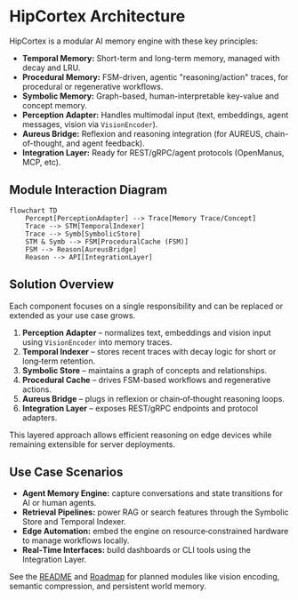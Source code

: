 # HipCortex Architecture

HipCortex is a modular AI memory engine with these key principles:

- **Temporal Memory:** Short-term and long-term memory, managed with decay and LRU.
- **Procedural Memory:** FSM-driven, agentic "reasoning/action" traces, for procedural or regenerative workflows.
- **Symbolic Memory:** Graph-based, human-interpretable key-value and concept memory.
- **Perception Adapter:** Handles multimodal input (text, embeddings, agent messages, vision via `VisionEncoder`).
- **Aureus Bridge:** Reflexion and reasoning integration (for AUREUS, chain-of-thought, and agent feedback).
- **Integration Layer:** Ready for REST/gRPC/agent protocols (OpenManus, MCP, etc).

## Module Interaction Diagram

```mermaid
flowchart TD
    Percept[PerceptionAdapter] --> Trace[Memory Trace/Concept]
    Trace --> STM[TemporalIndexer]
    Trace --> Symb[SymbolicStore]
    STM & Symb --> FSM[ProceduralCache (FSM)]
    FSM --> Reason[AureusBridge]
    Reason --> API[IntegrationLayer]
```

## Solution Overview

Each component focuses on a single responsibility and can be replaced or
extended as your use case grows.

1. **Perception Adapter** – normalizes text, embeddings and vision input using `VisionEncoder` into memory traces.
2. **Temporal Indexer** – stores recent traces with decay logic for short or
   long‑term retention.
3. **Symbolic Store** – maintains a graph of concepts and relationships.
4. **Procedural Cache** – drives FSM-based workflows and regenerative actions.
5. **Aureus Bridge** – plugs in reflexion or chain‑of‑thought reasoning loops.
6. **Integration Layer** – exposes REST/gRPC endpoints and protocol adapters.

This layered approach allows efficient reasoning on edge devices while remaining
extensible for server deployments.

## Use Case Scenarios

- **Agent Memory Engine:** capture conversations and state transitions for AI or
  human agents.
- **Retrieval Pipelines:** power RAG or search features through the Symbolic
  Store and Temporal Indexer.
- **Edge Automation:** embed the engine on resource‑constrained hardware to
  manage workflows locally.
- **Real‑Time Interfaces:** build dashboards or CLI tools using the Integration
  Layer.

See the [README](../README.md) and [Roadmap](./roadmap.md) for planned modules
like vision encoding, semantic compression, and persistent world memory.
